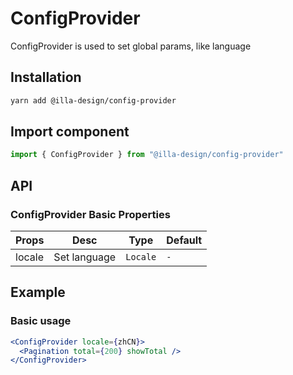# ConfigProvider

ConfigProvider is used to set global params, like language

## Installation

```bash
yarn add @illa-design/config-provider
```

## Import component

```jsx
import { ConfigProvider } from "@illa-design/config-provider"
```

## API

### ConfigProvider Basic Properties

| Props  | Desc         | Type     | Default |
| ------ | ------------ | -------- | ------- |
| locale | Set language | `Locale` | `-`     |

## Example

### Basic usage

```jsx
<ConfigProvider locale={zhCN}>
  <Pagination total={200} showTotal />
</ConfigProvider>
```